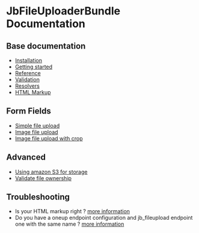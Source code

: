 JbFileUploaderBundle Documentation
==================================

Base documentation
------------------

* [Installation](base/install.md)
* [Getting started](base/getting_started.md)
* [Reference](base/reference.md)
* [Validation](base/validation.md)
* [Resolvers](base/resolvers.md)
* [HTML Markup](base/markup.md)

Form Fields
-----------

* [Simple file upload](file_upload/simple.md)
* [Image file upload](file_upload/image.md)
* [Image file upload with crop](file_upload/crop.md)

Advanced
--------

* [Using amazon S3 for storage](advanced/amazons3.md)
* [Validate file ownership](advanced/fileowner.md)

Troubleshooting
---------------

* Is your HTML markup right ? [more information](base/markup.md)
* Do you have a oneup endpoint configuration and jb_fileupload endpoint one with the same name ? [more information](base/getting_started.md)
